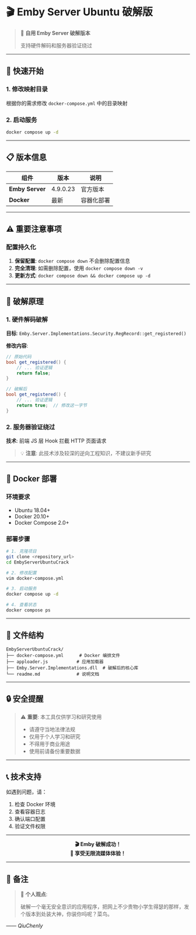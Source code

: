 # 🎬 Emby Server Ubuntu 破解版

> 🚀 **自用 Emby Server 破解版本**
> 
> 支持硬件解码和服务器验证绕过

---

## 🚀 快速开始

### 1. 修改映射目录
根据你的需求修改 `docker-compose.yml` 中的目录映射

### 2. 启动服务
```bash
docker compose up -d
```

---

## 📋 版本信息

| 组件 | 版本 | 说明 |
|------|------|------|
| **Emby Server** | 4.9.0.23 | 官方版本 |
| **Docker** | 最新 | 容器化部署 |

---

## ⚠️ 重要注意事项

### 配置持久化
1. **保留配置**: `docker compose down` 不会删除配置信息
2. **完全清理**: 如需删除配置，使用 `docker compose down -v`
3. **更新方式**: `docker compose down && docker compose up -d`

---

## 🔧 破解原理

### 1. 硬件解码破解
**目标**: `Emby.Server.Implementations.Security.RegRecord::get_registered()`

**修改内容**:
```csharp
// 原始代码
bool get_registered() {
    // ... 验证逻辑
    return false;
}

// 破解后
bool get_registered() {
    // ... 验证逻辑
    return true;  // 修改这一字节
}
```

### 2. 服务器验证绕过
**技术**: 前端 JS 层 Hook 拦截 HTTP 页面请求

> 💡 **注意**: 此技术涉及较深的逆向工程知识，不建议新手研究

---

## 🐳 Docker 部署

### 环境要求
- Ubuntu 18.04+
- Docker 20.10+
- Docker Compose 2.0+

### 部署步骤
```bash
# 1. 克隆项目
git clone <repository_url>
cd EmbyServerUbuntuCrack

# 2. 修改配置
vim docker-compose.yml

# 3. 启动服务
docker compose up -d

# 4. 查看状态
docker compose ps
```

---

## 📁 文件结构

```
EmbyServerUbuntuCrack/
├── docker-compose.yml      # Docker 编排文件
├── apploader.js           # 应用加载器
├── Emby.Server.Implementations.dll  # 破解后的核心库
└── readme.md              # 说明文档
```

---

## 🔒 安全提醒

> ⚠️ **重要**: 本工具仅供学习和研究使用
> 
> - 请遵守当地法律法规
> - 仅用于个人学习和研究
> - 不得用于商业用途
> - 使用前请备份重要数据

---

## 📞 技术支持

如遇到问题，请：
1. 检查 Docker 环境
2. 查看容器日志
3. 确认端口配置
4. 验证文件权限

---

<div align="center">

**🎬 Emby 破解成功！**  
**🚀 享受无限流媒体体验！**

</div>

---

## 📝 备注

> 💭 **个人观点**: 
> 
> 破解一个毫无安全意识的应用程序，把网上不少贵物小学生得瑟的那样，发个版本到处装大神，你装你吗呢？菜鸟。

*—— QiuChenly*